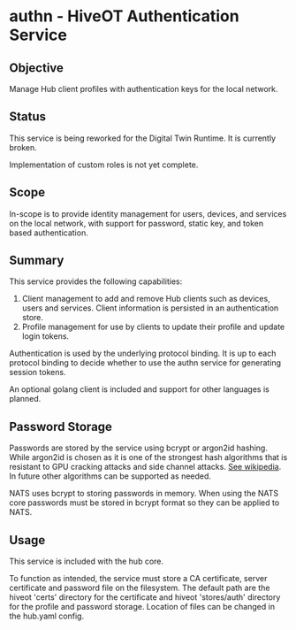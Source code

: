# authn - HiveOT Authentication Service

## Objective

Manage Hub client profiles with authentication keys for the local network.

## Status

This service is being reworked for the Digital Twin Runtime. It is currently broken.

Implementation of custom roles is not yet complete. 

## Scope

In-scope is to provide identity management for users, devices, and services on the local network, with support for password, static key, and token based authentication.

## Summary

This service provides the following capabilities:

1. Client management to add and remove Hub clients such as devices, users and services. Client information is persisted in an authentication store. 
2. Profile management for use by clients to update their profile and update login tokens.

Authentication is used by the underlying protocol binding. It is up to each protocol binding to decide whether to use the authn service for generating session tokens. 

An optional golang client is included and support for other languages is planned.

## Password Storage

Passwords are stored by the service using bcrypt or argon2id hashing. While argon2id is chosen as it is one of the strongest hash algorithms that is resistant to GPU cracking attacks and side channel attacks. [See wikipedia](https://en.wikipedia.org/wiki/Argon2). In future other algorithms can be supported as needed.

NATS uses bcrypt to storing passwords in memory. When using the NATS core passwords must be stored in bcrypt format so they can be applied to NATS.   

## Usage

This service is included with the hub core. 

To function as intended, the service must store a CA certificate, server certificate and password file on the filesystem. The default path are the hiveot 'certs' directory for the certificate and hiveot 'stores/auth' directory for the profile and password storage. Location of files can be changed in the hub.yaml config.

